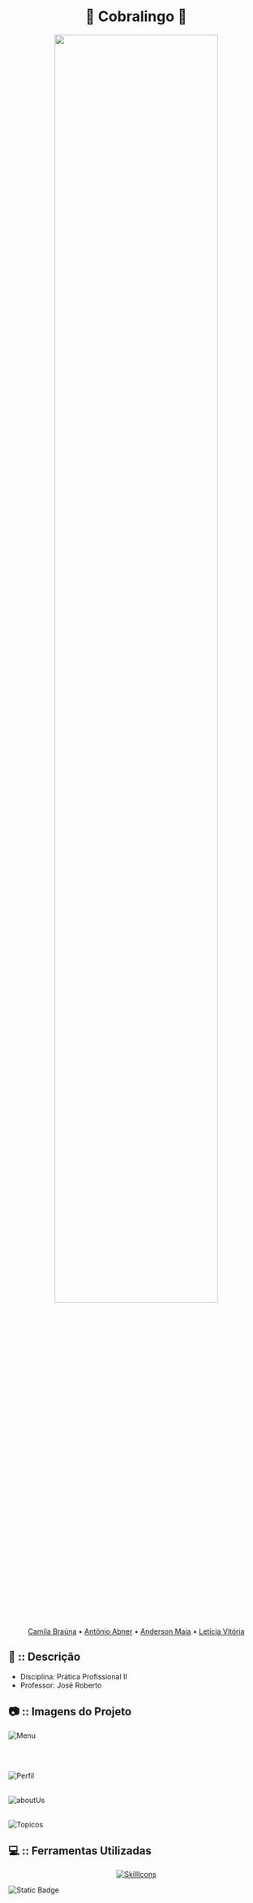 <div align="center">

<h1> 🐍 Cobralingo 🐍 </h1>


<img width="80%" src="https://github.com/Cam1ss/Projeto_Apple_Academy/assets/125037138/25492536-7b89-4607-a8c0-b29a59c15966">

<a href="https://github.com/Cam1ss" target="_self" rel="external">Camila Braúna</a> 
  • <a href="https://github.com/frsmth" target="_self" rel="external">Antônio Abner</a> •
    <a href="https://github.com/TheAnders007" target="_self" rel="external">Anderson Maia</a> • 
    <a href="https://github.com/mareshbard" target="_self" rel="external">Letícia Vitória</a>

</div>

<div align="left">

<h2> 📍 :: Descrição </h2>
   
- Disciplina: Prática Profissional II
- Professor: José Roberto

<h2> 📷 :: Imagens do Projeto </h2>


![Menu](https://github.com/user-attachments/assets/1aac3318-9cf2-45a5-8195-cc64f7e7a352)

<br> <br>

![Perfil](https://github.com/user-attachments/assets/9076b6b8-9bef-44ec-baa6-c77f6b9f5eaf)
<br> <br>

![aboutUs](https://github.com/user-attachments/assets/e9a11a32-e2b7-4e30-b4fa-32cf38944520)
<br> <br>

![Topicos](https://github.com/user-attachments/assets/ccc6e648-6b04-417a-927f-54d5b80f2294)

<h2> 💻 :: Ferramentas Utilizadas </h2>

<div align="center">

[![SkillIcons](https://skillicons.dev/icons?i=js,html,css,figma)](https://skillicons.dev)<br/>

</div>

![Static Badge](https://img.shields.io/badge/STATUS-EM%20ANDAMENTO-brightgreen?style=for-the-badge&color=yellow)

